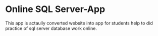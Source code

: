 # Online SQL Server-App
This app is actaully converted website into app for students help to did practice of sql server database work online.
